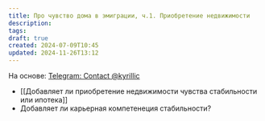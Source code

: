 ```yaml
---
title: Про чувство дома в эмиграции, ч.1. Приобретение недвижимости
description: 
tags: 
draft: true
created: 2024-07-09T10:45
updated: 2024-11-26T13:12
---
```

На основе: [Telegram: Contact @kyrillic](https://t.me/kyrillic/784)
- [[Добавляет ли приобретение недвижимости чувства стабильности или ипотека]]
-  Добавляет ли карьерная компетенеция стабильности?